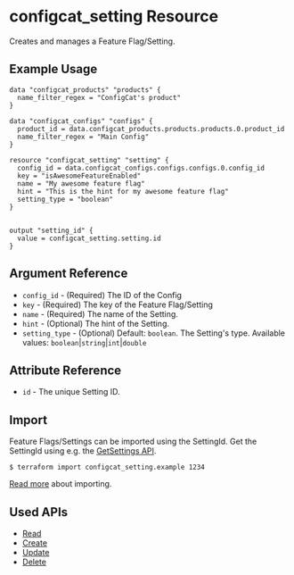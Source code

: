# configcat_setting Resource

Creates and manages a Feature Flag/Setting.  

## Example Usage

```hcl
data "configcat_products" "products" {
  name_filter_regex = "ConfigCat's product"
}

data "configcat_configs" "configs" {
  product_id = data.configcat_products.products.products.0.product_id
  name_filter_regex = "Main Config"
}

resource "configcat_setting" "setting" {
  config_id = data.configcat_configs.configs.configs.0.config_id
  key = "isAwesomeFeatureEnabled"
  name = "My awesome feature flag"
  hint = "This is the hint for my awesome feature flag"
  setting_type = "boolean"
}


output "setting_id" {
  value = configcat_setting.setting.id
}
```

## Argument Reference

* `config_id` - (Required) The ID of the Config
* `key` - (Required) The key of the Feature Flag/Setting
* `name` - (Required) The name of the Setting.
* `hint` - (Optional) The hint of the Setting.
* `setting_type` - (Optional) Default: `boolean`. The Setting's type. Available values: `boolean`|`string`|`int`|`double`

## Attribute Reference

* `id` - The unique Setting ID.

## Import

Feature Flags/Settings can be imported using the SettingId. Get the SettingId using e.g. the [GetSettings API](https://api.configcat.com/docs/#operation/get-settings).

```
$ terraform import configcat_setting.example 1234
```

[Read more](https://learn.hashicorp.com/tutorials/terraform/state-import) about importing.

## Used APIs
* [Read](https://api.configcat.com/docs/index.html#operation/get-setting)
* [Create](https://api.configcat.com/docs/index.html#operation/create-setting)
* [Update](https://api.configcat.com/docs/index.html#operation/update-setting)
* [Delete](https://api.configcat.com/docs/index.html#operation/delete-setting)
